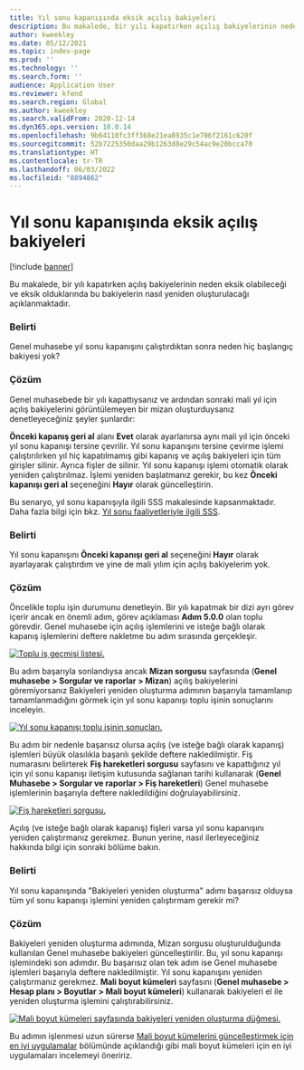 ```yaml
---
title: Yıl sonu kapanışında eksik açılış bakiyeleri
description: Bu makalede, bir yılı kapatırken açılış bakiyelerinin neden eksik olabileceği ve eksik olduklarında bu bakiyelerin nasıl yeniden oluşturulacağı açıklanmaktadır.
author: kweekley
ms.date: 05/12/2021
ms.topic: index-page
ms.prod: ''
ms.technology: ''
ms.search.form: ''
audience: Application User
ms.reviewer: kfend
ms.search.region: Global
ms.author: kweekley
ms.search.validFrom: 2020-12-14
ms.dyn365.ops.version: 10.0.14
ms.openlocfilehash: 9b64118fc3ff368e21ea8935c1e706f2161c620f
ms.sourcegitcommit: 52b7225350daa29b1263d8e29c54ac9e20bcca70
ms.translationtype: HT
ms.contentlocale: tr-TR
ms.lasthandoff: 06/03/2022
ms.locfileid: "8894862"
---
```

# <a name="year-end-close-missing-opening-balances"></a>Yıl sonu kapanışında eksik açılış bakiyeleri

[!include [banner](../includes/banner.md)]

Bu makalede, bir yılı kapatırken açılış bakiyelerinin neden eksik olabileceği ve eksik olduklarında bu bakiyelerin nasıl yeniden oluşturulacağı açıklanmaktadır.

### <a name="symptom"></a>Belirti

Genel muhasebe yıl sonu kapanışını çalıştırdıktan sonra neden hiç başlangıç bakiyesi yok? 

### <a name="resolution"></a>Çözüm

Genel muhasebede bir yılı kapattıysanız ve ardından sonraki mali yıl için açılış bakiyelerini görüntülemeyen bir mizan oluşturduysanız denetleyeceğiniz şeyler şunlardır:

**Önceki kapanış geri al** alanı **Evet** olarak ayarlanırsa aynı mali yıl için önceki yıl sonu kapanışı tersine çevrilir. Yıl sonu kapanışını tersine çevirme işlemi çalıştırılırken yıl hiç kapatılmamış gibi kapanış ve açılış bakiyeleri için tüm girişler silinir. Ayrıca fişler de silinir. Yıl sonu kapanışı işlemi otomatik olarak yeniden çalıştırılmaz. İşlemi yeniden başlatmanız gerekir, bu kez **Önceki kapanışı geri al** seçeneğini **Hayır** olarak güncelleştirin.

Bu senaryo, yıl sonu kapanışıyla ilgili SSS makalesinde kapsanmaktadır. Daha fazla bilgi için bkz. [Yıl sonu faaliyetleriyle ilgili SSS](faq-year-end-activities.md).

### <a name="symptom"></a>Belirti

Yıl sonu kapanışını **Önceki kapanışı geri al** seçeneğini **Hayır** olarak ayarlayarak çalıştırdım ve yine de mali yılım için açılış bakiyelerim yok.

### <a name="resolution"></a>Çözüm

Öncelikle toplu işin durumunu denetleyin. Bir yılı kapatmak bir dizi ayrı görev içerir ancak en önemli adım, görev açıklaması **Adım 5.0.0** olan toplu görevdir. Genel muhasebe için açılış işlemlerini ve isteğe bağlı olarak kapanış işlemlerini deftere nakletme bu adım sırasında gerçekleşir. 

[![Toplu iş geçmişi listesi.](./media/yec-mssng-open-blnces-01.png)](./media/yec-mssng-open-blnces-01.png)

Bu adım başarıyla sonlandıysa ancak **Mizan sorgusu** sayfasında (**Genel muhasebe > Sorgular ve raporlar > Mizan**) açılış bakiyelerini göremiyorsanız Bakiyeleri yeniden oluşturma adımının başarıyla tamamlanıp tamamlanmadığını görmek için yıl sonu kapanışı toplu işinin sonuçlarını inceleyin.

[![Yıl sonu kapanışı toplu işinin sonuçları.](./media/yec-mssng-open-blnces-02.png)](./media/yec-mssng-open-blnces-02.png)

Bu adım bir nedenle başarısız olursa açılış (ve isteğe bağlı olarak kapanış) işlemleri büyük olasılıkla başarılı şekilde deftere nakledilmiştir. Fiş numarasını belirterek **Fiş hareketleri sorgusu** sayfasını ve kapattığınız yıl için yıl sonu kapanışı iletişim kutusunda sağlanan tarihi kullanarak (**Genel Muhasebe > Sorgular ve raporlar > Fiş hareketleri**) Genel muhasebe işlemlerinin başarıyla deftere nakledildiğini doğrulayabilirsiniz.

[![Fiş hareketleri sorgusu.](./media/yec-mssng-open-blnces-03.png)](./media/yec-mssng-open-blnces-03.png)

Açılış (ve isteğe bağlı olarak kapanış) fişleri varsa yıl sonu kapanışını yeniden çalıştırmanız gerekmez. Bunun yerine, nasıl ilerleyeceğiniz hakkında bilgi için sonraki bölüme bakın.

### <a name="symptom"></a>Belirti

Yıl sonu kapanışında "Bakiyeleri yeniden oluşturma" adımı başarısız olduysa tüm yıl sonu kapanışı işlemini yeniden çalıştırmam gerekir mi?

### <a name="resolution"></a>Çözüm

Bakiyeleri yeniden oluşturma adımında, Mizan sorgusu oluşturulduğunda kullanılan Genel muhasebe bakiyeleri güncelleştirilir.  Bu, yıl sonu kapanışı işlemindeki son adımdır.  Bu başarısız olan tek adım ise Genel muhasebe işlemleri başarıyla deftere nakledilmiştir.  Yıl sonu kapanışını yeniden çalıştırmanız gerekmez. **Mali boyut kümeleri** sayfasını (**Genel muhasebe > Hesap planı > Boyutlar > Mali boyut kümeleri**) kullanarak bakiyeleri el ile yeniden oluşturma işlemini çalıştırabilirsiniz.

[![Mali boyut kümeleri sayfasında bakiyeleri yeniden oluşturma düğmesi.](./media/yec-mssng-open-blnces-04.png)](./media/yec-mssng-open-blnces-04.png)

Bu adımın işlenmesi uzun sürerse [Mali boyut kümelerini güncelleştirmek için en iyi uygulamalar](https://community.dynamics.com/365/financeandoperations/b/dynamics-365-finance-blog/posts/best-practices-for-updating-financial-dimension-set-dimension-sets) bölümünde açıklandığı gibi mali boyut kümeleri için en iyi uygulamaları incelemeyi öneririz. 

